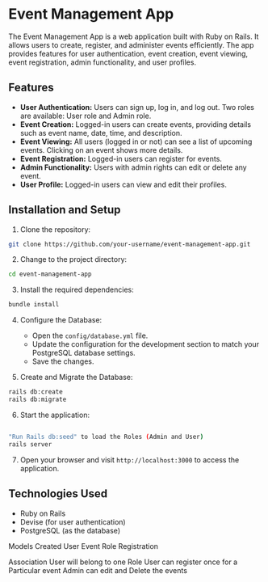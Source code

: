 # Event Management App

The Event Management App is a web application built with Ruby on Rails. It allows users to create, register, and administer events efficiently. The app provides features for user authentication, event creation, event viewing, event registration, admin functionality, and user profiles.

## Features

- **User Authentication:** Users can sign up, log in, and log out. Two roles are available: User role and Admin role.
- **Event Creation:** Logged-in users can create events, providing details such as event name, date, time, and description.
- **Event Viewing:** All users (logged in or not) can see a list of upcoming events. Clicking on an event shows more details.
- **Event Registration:** Logged-in users can register for events.
- **Admin Functionality:** Users with admin rights can edit or delete any event.
- **User Profile:** Logged-in users can view and edit their profiles.

## Installation and Setup

1. Clone the repository: 
```bash 
git clone https://github.com/your-username/event-management-app.git
```
2. Change to the project directory: 
```bash 
cd event-management-app
```
3. Install the required dependencies: 
```bash 
bundle install
```
4. Configure the Database: 
	- Open the `config/database.yml` file.
	- Update the configuration for the development section to match your PostgreSQL database settings.
	- Save the changes.

5. Create and Migrate the Database: 
```bash 
rails db:create
rails db:migrate
```
6. Start the application: 
```bash 

"Run Rails db:seed" to load the Roles (Admin and User)
rails server
```
7. Open your browser and visit `http://localhost:3000` to access the application.

## Technologies Used

- Ruby on Rails
- Devise (for user authentication)
- PostgreSQL (as the database)

Models Created 
User
Event
Role
Registration

Association
User will belong to one Role
User can register once for a Particular event 
Admin can edit and Delete the events 


